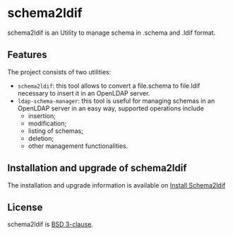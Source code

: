 # schema2ldif

schema2ldif is an Utility to manage schema in .schema and .ldif format.

## Features

The project consists of two utilities:

* `schema2ldif`: this tool allows to convert a file.schema to file.ldif necessary to insert it in an OpenLDAP server.
* `ldap-schema-manager`: this tool is useful for managing schemas in an OpenLDAP server in an easy way, supported operations include
  * insertion;
  * modification;
  * listing of schemas;
  * deletion;
  * other management functionalities.

## Installation and upgrade of schema2ldif

The installation and upgrade information is available on [Install Schema2ldif](https://fusiondirectory-user-manual.readthedocs.io/en/1.3/schema2ldif/index.html)

## License

schema2ldif is  [BSD 3-clause](LICENSE).
